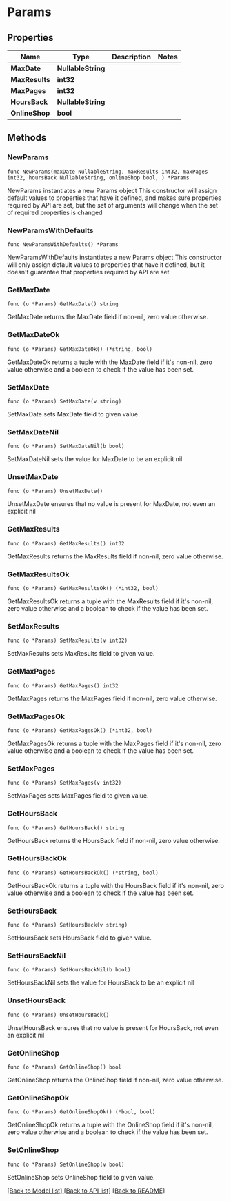# Params

## Properties

Name | Type | Description | Notes
------------ | ------------- | ------------- | -------------
**MaxDate** | **NullableString** |  | 
**MaxResults** | **int32** |  | 
**MaxPages** | **int32** |  | 
**HoursBack** | **NullableString** |  | 
**OnlineShop** | **bool** |  | 

## Methods

### NewParams

`func NewParams(maxDate NullableString, maxResults int32, maxPages int32, hoursBack NullableString, onlineShop bool, ) *Params`

NewParams instantiates a new Params object
This constructor will assign default values to properties that have it defined,
and makes sure properties required by API are set, but the set of arguments
will change when the set of required properties is changed

### NewParamsWithDefaults

`func NewParamsWithDefaults() *Params`

NewParamsWithDefaults instantiates a new Params object
This constructor will only assign default values to properties that have it defined,
but it doesn't guarantee that properties required by API are set

### GetMaxDate

`func (o *Params) GetMaxDate() string`

GetMaxDate returns the MaxDate field if non-nil, zero value otherwise.

### GetMaxDateOk

`func (o *Params) GetMaxDateOk() (*string, bool)`

GetMaxDateOk returns a tuple with the MaxDate field if it's non-nil, zero value otherwise
and a boolean to check if the value has been set.

### SetMaxDate

`func (o *Params) SetMaxDate(v string)`

SetMaxDate sets MaxDate field to given value.


### SetMaxDateNil

`func (o *Params) SetMaxDateNil(b bool)`

 SetMaxDateNil sets the value for MaxDate to be an explicit nil

### UnsetMaxDate
`func (o *Params) UnsetMaxDate()`

UnsetMaxDate ensures that no value is present for MaxDate, not even an explicit nil
### GetMaxResults

`func (o *Params) GetMaxResults() int32`

GetMaxResults returns the MaxResults field if non-nil, zero value otherwise.

### GetMaxResultsOk

`func (o *Params) GetMaxResultsOk() (*int32, bool)`

GetMaxResultsOk returns a tuple with the MaxResults field if it's non-nil, zero value otherwise
and a boolean to check if the value has been set.

### SetMaxResults

`func (o *Params) SetMaxResults(v int32)`

SetMaxResults sets MaxResults field to given value.


### GetMaxPages

`func (o *Params) GetMaxPages() int32`

GetMaxPages returns the MaxPages field if non-nil, zero value otherwise.

### GetMaxPagesOk

`func (o *Params) GetMaxPagesOk() (*int32, bool)`

GetMaxPagesOk returns a tuple with the MaxPages field if it's non-nil, zero value otherwise
and a boolean to check if the value has been set.

### SetMaxPages

`func (o *Params) SetMaxPages(v int32)`

SetMaxPages sets MaxPages field to given value.


### GetHoursBack

`func (o *Params) GetHoursBack() string`

GetHoursBack returns the HoursBack field if non-nil, zero value otherwise.

### GetHoursBackOk

`func (o *Params) GetHoursBackOk() (*string, bool)`

GetHoursBackOk returns a tuple with the HoursBack field if it's non-nil, zero value otherwise
and a boolean to check if the value has been set.

### SetHoursBack

`func (o *Params) SetHoursBack(v string)`

SetHoursBack sets HoursBack field to given value.


### SetHoursBackNil

`func (o *Params) SetHoursBackNil(b bool)`

 SetHoursBackNil sets the value for HoursBack to be an explicit nil

### UnsetHoursBack
`func (o *Params) UnsetHoursBack()`

UnsetHoursBack ensures that no value is present for HoursBack, not even an explicit nil
### GetOnlineShop

`func (o *Params) GetOnlineShop() bool`

GetOnlineShop returns the OnlineShop field if non-nil, zero value otherwise.

### GetOnlineShopOk

`func (o *Params) GetOnlineShopOk() (*bool, bool)`

GetOnlineShopOk returns a tuple with the OnlineShop field if it's non-nil, zero value otherwise
and a boolean to check if the value has been set.

### SetOnlineShop

`func (o *Params) SetOnlineShop(v bool)`

SetOnlineShop sets OnlineShop field to given value.



[[Back to Model list]](../README.md#documentation-for-models) [[Back to API list]](../README.md#documentation-for-api-endpoints) [[Back to README]](../README.md)


